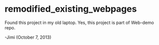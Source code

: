 remodified_existing_webpages
============================

Found this project in my old laptop.
Yes, this project is part of Web-demo repo.

-Jimi (October 7, 2013)

